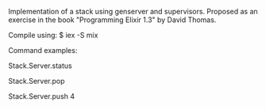 Implementation of a stack using genserver and supervisors. Proposed as an exercise in the book "Programming Elixir 1.3" by David Thomas.

Compile using: $ iex -S mix

Command examples:

Stack.Server.status

Stack.Server.pop

Stack.Server.push 4
